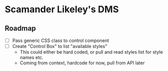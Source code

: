 # Scamander Likeley's DMS

## Roadmap
- [ ] Pass generic CSS class to control component
- [ ] Create "Control Box" to list "available styles"
    - This could either be hard coded, or pull and read styles list for style names etc.
    - Coming from context, hardcode for now, pull from API later
    